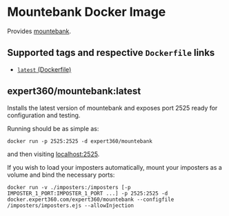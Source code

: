 # Mountebank Docker Image

Provides [mountebank](http://www.mbtest.org/).

## Supported tags and respective `Dockerfile` links
 * [`latest` (Dockerfile)](https://github.com/expert360/docker-mountebank/blob/master/Dockerfile)

## expert360/mountebank:latest

Installs the latest version of mountebank and exposes port 2525 ready for configuration and testing.

Running should be as simple as:

    docker run -p 2525:2525 -d expert360/mountebank

and then visiting [localhost:2525](http://localhost:2525).

If you wish to load your imposters automatically, mount your imposters as a volume and bind the necessary ports:

    docker run -v ./imposters:/imposters [-p IMPOSTER_1_PORT:IMPOSTER_1_PORT ...] -p 2525:2525 -d docker.expert360.com/expert360/mountebank --configfile /imposters/imposters.ejs --allowInjection
